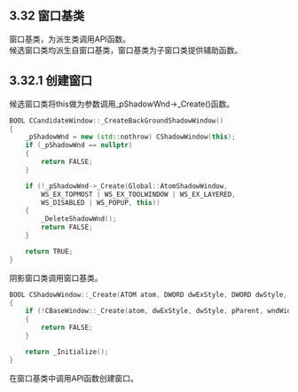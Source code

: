 ## 3.32 窗口基类

窗口基类，为派生类调用API函数。<br>
候选窗口类均派生自窗口基类，窗口基类为子窗口类提供辅助函数。

## 3.32.1 创建窗口

候选窗口类将this做为参数调用_pShadowWnd->_Create()函数。

```C++
BOOL CCandidateWindow::_CreateBackGroundShadowWindow()
{
    _pShadowWnd = new (std::nothrow) CShadowWindow(this);
    if (_pShadowWnd == nullptr)
    {
        return FALSE;
    }

    if (!_pShadowWnd->_Create(Global::AtomShadowWindow,
        WS_EX_TOPMOST | WS_EX_TOOLWINDOW | WS_EX_LAYERED,
        WS_DISABLED | WS_POPUP, this))
    {
        _DeleteShadowWnd();
        return FALSE;
    }

    return TRUE;
}
```

阴影窗口类调用窗口基类。

```C++
BOOL CShadowWindow::_Create(ATOM atom, DWORD dwExStyle, DWORD dwStyle, _In_opt_ CBaseWindow *pParent, int wndWidth, int wndHeight)
{
    if (!CBaseWindow::_Create(atom, dwExStyle, dwStyle, pParent, wndWidth, wndHeight))
    {
        return FALSE;
    }

    return _Initialize();
}
```

在窗口基类中调用API函数创建窗口。